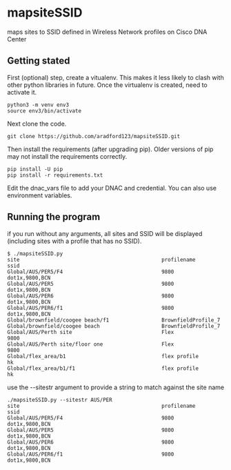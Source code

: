 # mapsiteSSID
maps sites to SSID defined in Wireless Network profiles on Cisco DNA Center

## Getting stated
First (optional) step, create a vitualenv. This makes it less likely to clash with other python libraries in future.
Once the virtualenv is created, need to activate it.
```buildoutcfg
python3 -m venv env3
source env3/bin/activate
```

Next clone the code.

```buildoutcfg
git clone https://github.com/aradford123/mapsiteSSID.git
```

Then install the  requirements (after upgrading pip). 
Older versions of pip may not install the requirements correctly.
```buildoutcfg
pip install -U pip
pip install -r requirements.txt
```

Edit the dnac_vars file to add your DNAC and credential.  You can also use environment variables.

## Running the program

if you run without any arguments, all sites and SSID will be displayed (including sites with a profile that has no SSID).

```
$ ./mapsiteSSID.py 
site                                              profilename         ssid
Global/AUS/PER5/F4                                9800                dot1x,9800,BCN
Global/AUS/PER5                                   9800                dot1x,9800,BCN
Global/AUS/PER6                                   9800                dot1x,9800,BCN
Global/AUS/PER6/f1                                9800                dot1x,9800,BCN
Global/brownfield/coogee beach/f1                 BrownfieldProfile_7 
Global/brownfield/coogee beach                    BrownfieldProfile_7       
Global/AUS/Perth site                             Flex                9800
Global/AUS/Perth site/floor one                   Flex                9800
Global/flex_area/b1                               flex profile        hk
Global/flex_area/b1/f1                            flex profile        hk

```

use the --sitestr argument to provide a string to match against the site name

```
./mapsiteSSID.py --sitestr AUS/PER
site                                              profilename         ssid
Global/AUS/PER5/F4                                9800                dot1x,9800,BCN
Global/AUS/PER5                                   9800                dot1x,9800,BCN
Global/AUS/PER6                                   9800                dot1x,9800,BCN
Global/AUS/PER6/f1                                9800                dot1x,9800,BCN
```

